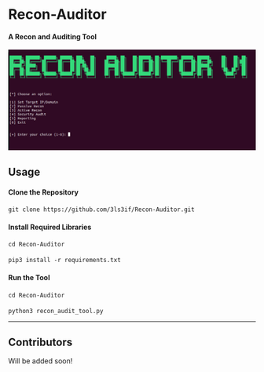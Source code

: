 # Recon-Auditor
     
               
#### A Recon and Auditing Tool


![Homepage](images/homepage.png)



## Usage

#### Clone the Repository

```
git clone https://github.com/3ls3if/Recon-Auditor.git
```


#### Install Required Libraries

```
cd Recon-Auditor

pip3 install -r requirements.txt
```


#### Run the Tool

```
cd Recon-Auditor

python3 recon_audit_tool.py

```




---


## Contributors


Will be added soon!
